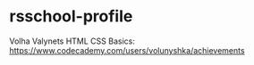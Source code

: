 # rsschool-profile
Volha Valynets
HTML CSS Basics: https://www.codecademy.com/users/volunyshka/achievements

